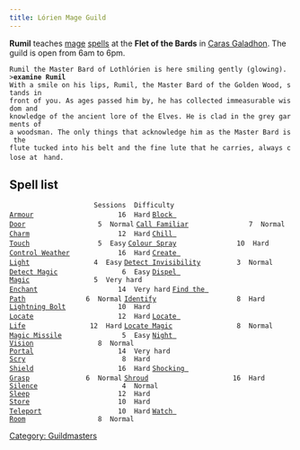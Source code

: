 ```yaml
---
title: Lórien Mage Guild
---
```


**Rumil** teaches [mage](mage "wikilink") [spells](spell "wikilink") at
the **Flet of the Bards** in [Caras
Galadhon](Caras_Galadhon "wikilink"). The guild is open from 6am to 6pm.

`Rumil the Master Bard of Lothlórien is here smiling gently (glowing).`
`>`**`examine Rumil`**
`With a smile on his lips, Rumil, the Master Bard of the Golden Wood, stands in`
`front of you. As ages passed him by, he has collected immeasurable wisdom and`
`knowledge of the ancient lore of the Elves. He is clad in the grey garments of`
`a woodsman. The only things that acknowledge him as the Master Bard is the `
`flute tucked into his belt and the fine lute that he carries, always close at `
`hand.`

## Spell list

`                     Sessions  Difficulty`
[`Armour`](Armour_Spell "wikilink")`                     16  Hard`
[`Block Door`](Block_Door "wikilink")`                  5  Normal`
[`Call Familiar`](Call_Familiar "wikilink")`               7  Normal`
[`Charm`](Charm "wikilink")`                      12  Hard`
[`Chill Touch`](Chill_Touch "wikilink")`                 5  Easy`
[`Colour Spray`](Colour_Spray "wikilink")`               10  Hard`
[`Control Weather`](Control_Weather "wikilink")`            16  Hard`
[`Create Light`](Create_Light "wikilink")`                4  Easy`
[`Detect Invisibility`](Detect_Invisibility "wikilink")`         3  Normal`
[`Detect Magic`](Detect_Magic "wikilink")`                6  Easy`
[`Dispel Magic`](Dispel_Magic "wikilink")`                5  Very hard`
[`Enchant`](Enchant "wikilink")`                    14  Very hard`
[`Find the Path`](Find_the_Path "wikilink")`               6  Normal`
[`Identify`](Identify "wikilink")`                    8  Hard`
[`Lightning Bolt`](Lightning_Bolt "wikilink")`             10  Hard`
[`Locate`](Locate "wikilink")`                     12  Hard`
[`Locate Life`](Locate_Life "wikilink")`                12  Hard`
[`Locate Magic`](Locate_Magic "wikilink")`                8  Normal`
[`Magic Missile`](Magic_Missile "wikilink")`               5  Easy`
[`Night Vision`](Night_Vision "wikilink")`                8  Normal`
[`Portal`](Portal "wikilink")`                     14  Very hard`
[`Scry`](Scry "wikilink")`                        8  Hard`
[`Shield`](Shield_Spell "wikilink")`                     16  Hard`
[`Shocking Grasp`](Shocking_Grasp "wikilink")`              6  Normal`
[`Shroud`](Shroud "wikilink")`                     16  Hard`
[`Silence`](Silence "wikilink")`                     4  Normal`
[`Sleep`](Sleep_Spell "wikilink")`                      12  Hard`
[`Store`](Store "wikilink")`                      10  Hard`
[`Teleport`](Teleport "wikilink")`                   10  Hard`
[`Watch Room`](Watch_Room "wikilink")`                  8  Normal`

[Category: Guildmasters](Category:_Guildmasters "wikilink")